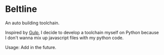 # Beltline
An auto building toolchain.

Inspired by [Gulp](https://github.com/gulpjs/gulp),
I decide to develop a toolchain myself on Python because I don't wanna mix up javascript files with my python code.

Usage:
    Add in the future.
